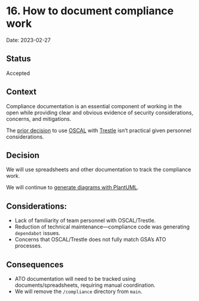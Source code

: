 # 16. How to document compliance work

Date: 2023-02-27

## Status

Accepted

## Context

Compliance documentation is an essential component of working in the open while providing clear and obvious evidence of security considerations, concerns, and mitigations.

The [prior decision](https://github.com/GSA-TTS/FAC/blob/main/docs/architecture/decisions/0009-compliance-documentation.md) to use [OSCAL](https://pages.nist.gov/OSCAL/) with [Trestle](https://github.com/IBM/compliance-trestle) isn’t practical given personnel considerations.

## Decision

We will use spreadsheets and other documentation to track the compliance work.

We will continue to [generate diagrams with PlantUML](https://github.com/GSA-TTS/FAC/blob/main/docs/architecture/decisions/0002-c4-plantuml-diagrams.md).

## Considerations:

*   Lack of familiarity of team personnel with OSCAL/Trestle.
*   Reduction of technical maintenance—compliance code was generating `dependabot` issues.
*   Concerns that OSCAL/Trestle does not fully match GSA’s ATO processes.

## Consequences

*   ATO documentation will need to be tracked using documents/spreadsheets, requiring manual coordination.
*   We will remove the `/compliance` directory from `main`.
